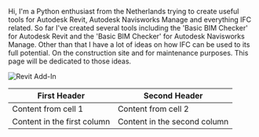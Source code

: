Hi, I'm a Python enthusiast from the Netherlands trying to create useful tools for Autodesk Revit, Autodesk Navisworks Manage and everything IFC related.
So far I've created several tools including the 'Basic BIM Checker' for Autodesk Revit and the 'Basic BIM Checker' for Autodesk Navisworks Manage. Other than that I have a lot of ideas on how IFC can be used to its full potential. On the construction site and for maintenance purposes. This page will be dedicated to those ideas.

![Revit Add-In](https://github.com/C-Claus/Basic-BIM-Checker-for-Autodesk-Revit/blob/master/images/Addln.PNG)

First Header | Second Header
------------ | -------------
Content from cell 1 | Content from cell 2
Content in the first column | Content in the second column
